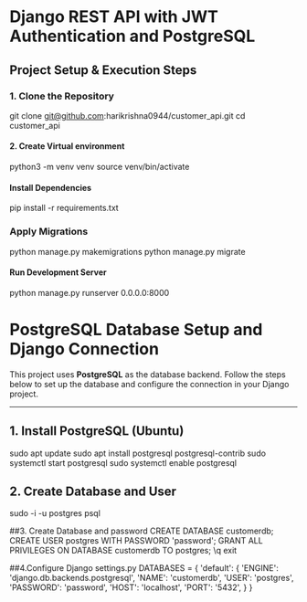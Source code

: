 # Django REST API with JWT Authentication and PostgreSQL

## Project Setup & Execution Steps

### 1. Clone the Repository
git clone git@github.com:harikrishna0944/customer_api.git
cd customer_api
#### 2. Create Virtual environment 
python3 -m venv venv
source venv/bin/activate
#### Install Dependencies
pip install -r requirements.txt
### Apply Migrations
python manage.py makemigrations
python manage.py migrate
#### Run Development Server
python manage.py runserver 0.0.0.0:8000



# PostgreSQL Database Setup and Django Connection

This project uses **PostgreSQL** as the database backend. Follow the steps below to set up the database and configure the connection in your Django project.

---

## 1. Install PostgreSQL (Ubuntu)

sudo apt update
sudo apt install postgresql postgresql-contrib
sudo systemctl start postgresql
sudo systemctl enable postgresql

## 2. Create Database and User
sudo -i -u postgres
psql

##3. Create Database and password
CREATE DATABASE customerdb;
CREATE USER postgres WITH PASSWORD 'password';
GRANT ALL PRIVILEGES ON DATABASE customerdb TO postgres;
\q
exit

##4.Configure Django settings.py
DATABASES = {
    'default': {
        'ENGINE': 'django.db.backends.postgresql',
        'NAME': 'customerdb',
        'USER': 'postgres',
        'PASSWORD': 'password',
        'HOST': 'localhost',
        'PORT': '5432',
    }
}



